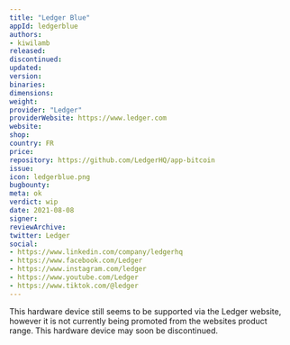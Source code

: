 ```yaml
---
title: "Ledger Blue"
appId: ledgerblue
authors:
- kiwilamb
released: 
discontinued: 
updated: 
version: 
binaries: 
dimensions: 
weight: 
provider: "Ledger"
providerWebsite: https://www.ledger.com
website: 
shop: 
country: FR
price: 
repository: https://github.com/LedgerHQ/app-bitcoin
issue: 
icon: ledgerblue.png
bugbounty: 
meta: ok
verdict: wip
date: 2021-08-08
signer: 
reviewArchive: 
twitter: Ledger
social: 
- https://www.linkedin.com/company/ledgerhq
- https://www.facebook.com/Ledger
- https://www.instagram.com/ledger
- https://www.youtube.com/Ledger
- https://www.tiktok.com/@ledger
---
```


This hardware device still seems to be supported via the Ledger website, however it is not currently being promoted from the websites product range. This hardware device may soon be discontinued.
